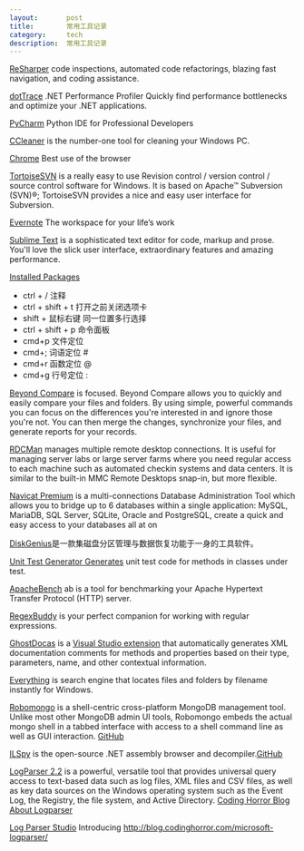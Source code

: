 ```yaml
---
layout:       post
title:        常用工具记录
category:     tech
description:  常用工具记录
---
```


[ReSharper][1] code inspections, automated code refactorings, blazing fast navigation, and coding assistance.

[dotTrace][2] .NET Performance Profiler Quickly find performance bottlenecks and optimize your .NET applications.

[PyCharm][3] Python IDE for Professional Developers

[CCleaner][4] is the number-one tool for cleaning your Windows PC.

[Chrome][5] Best use of the browser

[TortoiseSVN][6] is a really easy to use Revision control / version control / source control software for Windows. It is based on Apache™ Subversion (SVN)®; TortoiseSVN provides a nice and easy user interface for Subversion.
 
[Evernote][7] The workspace for your life’s work

[Sublime Text][8] is a sophisticated text editor for code, markup and prose.
You'll love the slick user interface, extraordinary features and amazing performance.

[Installed Packages][9]

- ctrl + / 注释
- ctrl + shift + t 打开之前关闭选项卡
- shift + 鼠标右键 同一位置多行选择
- ctrl + shift + p 命令面板
- cmd+p 文件定位
- cmd+; 词语定位 #
- cmd+r 函数定位 @
- cmd+g 行号定位 : 

[Beyond Compare][10] is focused.  Beyond Compare allows you to quickly and easily compare your files and folders.  By using simple, powerful commands you can focus on the differences you're interested in and ignore those you're not.  You can then merge the changes, synchronize your files, and generate reports for your records.

[RDCMan][11] manages multiple remote desktop connections. It is useful for managing server labs or large server farms where you need regular access to each machine such as automated checkin systems and data centers. It is similar to the built-in MMC Remote Desktops snap-in, but more flexible.

[Navicat Premium][12] is a multi-connections Database Administration Tool which allows you to bridge up to 6 databases within a single application: MySQL, MariaDB, SQL Server, SQLite, Oracle and PostgreSQL, create a quick and easy access to your databases all at on

[DiskGenius][13]是一款集磁盘分区管理与数据恢复功能于一身的工具软件。

[Unit Test Generator Generates][14] unit test code for methods in classes under test.

[ApacheBench][15] ab is a tool for benchmarking your Apache Hypertext Transfer Protocol (HTTP) server.

[RegexBuddy][16] is your perfect companion for working with regular expressions.

[GhostDocas][18] is a [Visual Studio extension][17] that automatically generates XML documentation comments for methods and properties based on their type, parameters, name, and other contextual information.

[Everything][19] is search engine that locates files and folders by filename instantly for Windows.

[Robomongo][20] is a shell-centric cross-platform MongoDB management tool. Unlike most other MongoDB admin UI tools, Robomongo embeds the actual mongo shell in a tabbed interface with access to a shell command line as well as GUI interaction. [GitHub][21]

[ILSpy][22] is the open-source .NET assembly browser and decompiler.[GitHub][23]

[LogParser 2.2][24] is a powerful, versatile tool that provides universal query access to text-based data such as log files, XML files and CSV files, as well as key data sources on the Windows operating system such as the Event Log, the Registry, the file system, and Active Directory. [Coding Horror Blog About Logparser][27]

[Log Parser Studio][25] Introducing
http://blog.codinghorror.com/microsoft-logparser/

[1]:http://www.jetbrains.com/resharper/
[2]:https://www.jetbrains.com/profiler/
[3]:https://www.jetbrains.com/pycharm/
[4]:http://www.piriform.com/ccleaner
[5]:https://www.google.com/intl/zh-CN/chrome/browser/
[6]:https://tortoisesvn.net/
[7]:https://evernote.com/intl/zh-cn/evernote/index.php
[8]:http://www.sublimetext.com
[9]:https://sublime.wbond.net/installation#st2
[10]:http://www.scootersoftware.com/download.php
[11]:https://www.microsoft.com/en-us/download/details.aspx?id=44989
[12]:http://www.navicat.com/top10
[13]:http://www.diskgenius.cn/
[14]:https://visualstudiogallery.msdn.microsoft.com/45208924-e7b0-45df-8cff-165b505a38d7
[15]:http://httpd.apache.org/docs/2.2/programs/ab.html
[16]:http://www.regexbuddy.com/
[17]:https://visualstudiogallery.msdn.microsoft.com/46A20578-F0D5-4B1E-B55D-F001A6345748
[18]:http://submain.com/products/ghostdoc.aspx
[19]:https://www.voidtools.com/
[20]:https://robomongo.org/
[21]:https://github.com/paralect/robomongo
[22]:http://ilspy.net/
[23]:https://github.com/icsharpcode/ILSpy
[24]:https://www.microsoft.com/en-us/download/details.aspx?id=24659
[25]:http://blogs.technet.com/b/exchange/archive/2013/06/17/log-parser-studio-2-2-is-now-available.aspx
[27]:http://blog.codinghorror.com/microsoft-logparser/